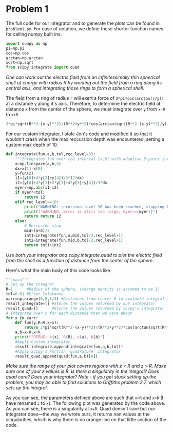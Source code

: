 # Problem 1

The full code for our integrator and to generate the plots can be found in `problem1.py`. For ease of notation, we define these shorter function names for calling numpy built ins. 

```python
import numpy as np
pi=np.pi
cos=np.cos
arctan=np.arctan
sqrt=np.sqrt
from scipy.integrate import quad
```

*One can work out the electric field from an infinitessimally thin spherical shell of charge with radius R by working out the field from a ring along its central axis, and integrating those rings to form a spherical shell.* 

The field from a ring of radius `r` will exert a force of `2*pi*cos(arctan(r/y))` at a distance `y` along it's axis. Therefore, to determine the electric field at distance `x` from the center of the sphere, we must integrate over `y` from `x-R` to `x+R`

```python
2*pi*sqrt(R**2-(x-y)**2)/(R**2+y**2)*cos(arctan(sqrt(R**2-(x-y)**2)/y))
```

For our custom integrator, I stole Jon's code and modified it so that it wouldn't crash when the max reccursion depth was encountered, setting a custom max depth of 10. 

```python
def integrate(fun,a,b,tol,rec_level=0):
    """Integrates fun over the interval [a,b] with adaptive 5-point integral"""
    x=np.linspace(a,b,5)
    dx=x[1]-x[0]
    y=fun(x)
    i1=(y[0]+4*y[2]+y[4])/3*(2*dx)
    i2=(y[0]+4*y[1]+2*y[2]+4*y[3]+y[4])/3*dx
    myerr=np.abs(i1-i2)
    if myerr<tol:
        return i2
    elif rec_level>=10:
        print("WARNING: recursion level 10 has been reached, stopping here.")
        print(f"WARNiNG: Error is still too large, myerr={myerr}")
        return return i2
    else:
        # Reccusion step
        mid=(a+b)/2
        int1=integrate(fun,a,mid,tol/2,rec_level+1)
        int2=integrate(fun,mid,b,tol/2,rec_level+1)
        return int1+int2
```

*Use both your integrator and scipy.integrate.quad to plot the electric field from the shell as a function of distance from the center of the sphere.*

Here's what the main body of this code looks like.

```python
"""main"""
# Set up the integral
R=1      #Radius of the sphere, (charge density is assumed to be 1)
tol=0.01 #Error Tolerance
xarr=np.arange(0,8,1/4) #Distances from center 0 to evaluate integral at
result_integrate=[] #Stores the values returned by our integrator
result_quad=[]      #Stores the values returned by scipy's integrator 
# Integrate over y for each distance that we care about
for x in xarr:
    def fun(y,R=R,x=x): 
        return 2*pi*sqrt(R**2-(x-y)**2)/(R**2+y**2)*cos(arctan(sqrt(R**2-(x-y)**2)/y))
    a,b=x-R,x+R
    print(f"DEBUG: x{x}, R{R}, a{a}, b{b}")
    #Apply Custom integrator
    result_integrate.append(integrate(fun,a,b,tol))
    #Apply Scipy's Fortran 'quadrature' integrator
    result_quad.append(quad(fun,a,b)[0])
```

*Make sure the range of your plot covers regions with z < R and z > R. Make sure one of your z values is R. Is there a singularity in the integral? Does quad care? Does your integrator? Note - if you get stuck setting up the problem, you may be able to find solutions to Griffiths problem 2.7, which sets up the integral.*

As you can see, the parameters defined above are such that `x<R` and `x>R` (I have renamed `z` to `x`). The following plot was generated by the code above. As you can see, there is a singularity at `x=R`. Quad doesn't care but our integrator does—the way we wrote ours, it returns nan values at the singularities, which is why there is no orange line on that little section of the code. 




